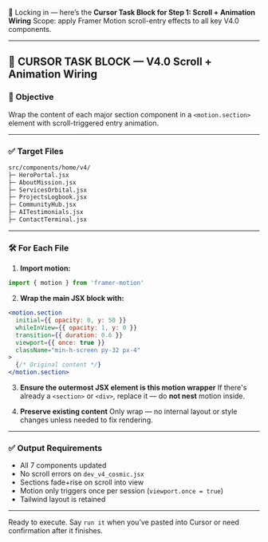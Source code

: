 🧠 Locking in — here’s the **Cursor Task Block for Step 1: Scroll + Animation Wiring**
Scope: apply Framer Motion scroll-entry effects to all key V4.0 components.

---

## 🧩 CURSOR TASK BLOCK — V4.0 Scroll + Animation Wiring

### 🎯 Objective

Wrap the content of each major section component in a `<motion.section>` element with scroll-triggered entry animation.

---

### ✅ Target Files

```txt
src/components/home/v4/
├─ HeroPortal.jsx
├─ AboutMission.jsx
├─ ServicesOrbital.jsx
├─ ProjectsLogbook.jsx
├─ CommunityHub.jsx
├─ AITestimonials.jsx
├─ ContactTerminal.jsx
```

---

### 🛠️ For Each File

1. **Import motion:**

```js
import { motion } from 'framer-motion'
```

2. **Wrap the main JSX block with:**

```jsx
<motion.section
  initial={{ opacity: 0, y: 50 }}
  whileInView={{ opacity: 1, y: 0 }}
  transition={{ duration: 0.6 }}
  viewport={{ once: true }}
  className="min-h-screen py-32 px-4"
>
  {/* Original content */}
</motion.section>
```

3. **Ensure the outermost JSX element is this motion wrapper**
   If there's already a `<section>` or `<div>`, replace it — do **not nest** motion inside.

4. **Preserve existing content**
   Only wrap — no internal layout or style changes unless needed to fix rendering.

---

### ✅ Output Requirements

* All 7 components updated
* No scroll errors on `dev_v4_cosmic.jsx`
* Sections fade+rise on scroll into view
* Motion only triggers once per session (`viewport.once = true`)
* Tailwind layout is retained

---

Ready to execute.
Say `run it` when you’ve pasted into Cursor or need confirmation after it finishes.
